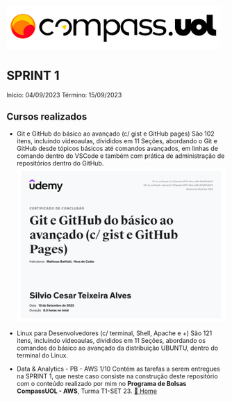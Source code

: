 ![Logo da CompassUoL](/img/Logo_CompassUOL.png)
# SPRINT 1
Início: 04/09/2023  Término: 15/09/2023

## Cursos realizados

* Git e GitHub do básico ao avançado (c/ gist e GitHub pages)
São 102 itens, incluindo videoaulas, divididos em 11 Seções, abordando o Git e GitHub desde tópicos básicos até comandos avançados, em linhas de comando dentro do VSCode e também com prática de administração de repositórios dentro do GitHub.
![Certificado GitHub](/img/UC-67aeedca-5072-46ce-a3f5-453ef57a6b73.jpg)

* Linux para Desenvolvedores (c/ terminal, Shell, Apache e +)
São 121 itens, incluindo videoaulas, divididos em 11 Seções, abordando os comandos do básico ao avançado da distribuição UBUNTU, dentro do terminal do Linux.

* Data & Analytics - PB - AWS 1/10
Contém as tarefas a serem entregues na SPRINT 1, que neste caso consiste na construção deste repositório com o conteúdo realizado por mim no **Programa de Bolsas CompassUOL - AWS**, Turma T1-SET 23. 
[:file_folder: Home](/)

